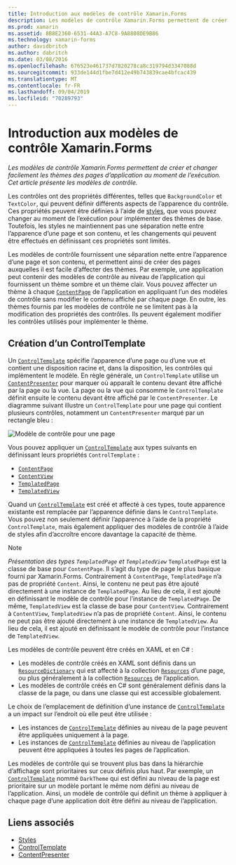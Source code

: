 ```yaml
---
title: Introduction aux modèles de contrôle Xamarin.Forms
description: Les modèles de contrôle Xamarin.Forms permettent de créer et changer facilement les thèmes des pages d’application au moment de l’exécution. Cet article présente les modèles de contrôle.
ms.prod: xamarin
ms.assetid: 8B8E2360-6531-44A3-A7C8-9A8808DE9B86
ms.technology: xamarin-forms
author: davidbritch
ms.author: dabritch
ms.date: 03/08/2016
ms.openlocfilehash: 676523e461737d7820278ca8c319794d3347088d
ms.sourcegitcommit: 933de144d1fbe7d412e49b743839cae4bfcac439
ms.translationtype: MT
ms.contentlocale: fr-FR
ms.lasthandoff: 09/04/2019
ms.locfileid: "70289793"
---
```

# <a name="introduction-to-xamarinforms-control-templates"></a>Introduction aux modèles de contrôle Xamarin.Forms

_Les modèles de contrôle Xamarin.Forms permettent de créer et changer facilement les thèmes des pages d’application au moment de l’exécution. Cet article présente les modèles de contrôle._

Les contrôles ont des propriétés différentes, telles que `BackgroundColor` et `TextColor`, qui peuvent définir différents aspects de l’apparence du contrôle. Ces propriétés peuvent être définies à l’aide de [styles](~/xamarin-forms/user-interface/styles/index.md), que vous pouvez changer au moment de l’exécution pour implémenter des thèmes de base. Toutefois, les styles ne maintiennent pas une séparation nette entre l’apparence d’une page et son contenu, et les changements qui peuvent être effectués en définissant ces propriétés sont limités.

Les modèles de contrôle fournissent une séparation nette entre l’apparence d’une page et son contenu, et permettent ainsi de créer des pages auxquelles il est facile d’affecter des thèmes. Par exemple, une application peut contenir des modèles de contrôle au niveau de l’application qui fournissent un thème sombre et un thème clair. Vous pouvez affecter un thème à chaque [`ContentPage`](xref:Xamarin.Forms.ContentPage) de l’application en appliquant l’un des modèles de contrôle sans modifier le contenu affiché par chaque page. En outre, les thèmes fournis par les modèles de contrôle ne se limitent pas à la modification des propriétés des contrôles. Ils peuvent également modifier les contrôles utilisés pour implémenter le thème.

## <a name="creating-a-controltemplate"></a>Création d’un ControlTemplate

Un [`ControlTemplate`](xref:Xamarin.Forms.ControlTemplate) spécifie l’apparence d’une page ou d’une vue et contient une disposition racine et, dans la disposition, les contrôles qui implémentent le modèle. En règle générale, un `ControlTemplate` utilise un [`ContentPresenter`](xref:Xamarin.Forms.ContentPresenter) pour marquer où apparaît le contenu devant être affiché par la page ou la vue. La page ou la vue qui consomme le `ControlTemplate` définit ensuite le contenu devant être affiché par le `ContentPresenter`. Le diagramme suivant illustre un `ControlTemplate` pour une page qui contient plusieurs contrôles, notamment un `ContentPresenter` marqué par un rectangle bleu :

![](introduction-images/control-template.png "Modèle de contrôle pour une page")

Vous pouvez appliquer un [`ControlTemplate`](xref:Xamarin.Forms.ControlTemplate) aux types suivants en définissant leurs propriétés `ControlTemplate` :

- [`ContentPage`](xref:Xamarin.Forms.ContentPage)
- [`ContentView`](xref:Xamarin.Forms.ContentView)
- [`TemplatedPage`](xref:Xamarin.Forms.TemplatedPage)
- [`TemplatedView`](xref:Xamarin.Forms.TemplatedView)

Quand un [`ControlTemplate`](xref:Xamarin.Forms.ControlTemplate) est créé et affecté à ces types, toute apparence existante est remplacée par l’apparence définie dans le `ControlTemplate`. Vous pouvez non seulement définir l’apparence à l’aide de la propriété `ControlTemplate`, mais également appliquer des modèles de contrôle à l’aide de styles afin d’accroître encore davantage la capacité de thème.

> [!NOTE]
> *Présentation des types `TemplatedPage` et `TemplatedView`* `TemplatedPage` est la classe de base pour `ContentPage`. Il s’agit du type de page le plus basique fourni par Xamarin.Forms. Contrairement à `ContentPage`, `TemplatedPage` n’a pas de propriété `Content`. Ainsi, le contenu ne peut pas être ajouté directement à une instance de `TemplatedPage`. Au lieu de cela, il est ajouté en définissant le modèle de contrôle pour l’instance de `TemplatedPage`. De même, `TemplatedView` est la classe de base pour `ContentView`. Contrairement à `ContentView`, `TemplatedView` n’a pas de propriété `Content`. Ainsi, le contenu ne peut pas être ajouté directement à une instance de `TemplatedView`. Au lieu de cela, il est ajouté en définissant le modèle de contrôle pour l’instance de `TemplatedView`.

Les modèles de contrôle peuvent être créés en XAML et en C# :

- Les modèles de contrôle créés en XAML sont définis dans un [`ResourceDictionary`](xref:Xamarin.Forms.ResourceDictionary) qui est affecté à la collection [`Resources`](xref:Xamarin.Forms.VisualElement.Resources) d’une page, ou plus généralement à la collection [`Resources`](xref:Xamarin.Forms.Application.Resources) de l’application.
- Les modèles de contrôle créés en C# sont généralement définis dans la classe de la page, ou dans une classe qui est accessible globalement.

Le choix de l’emplacement de définition d’une instance de [`ControlTemplate`](xref:Xamarin.Forms.ControlTemplate) a un impact sur l’endroit où elle peut être utilisée :

- Les instances de [`ControlTemplate`](xref:Xamarin.Forms.ControlTemplate) définies au niveau de la page peuvent être appliquées uniquement à la page.
- Les instances de [`ControlTemplate`](xref:Xamarin.Forms.ControlTemplate) définies au niveau de l’application peuvent être appliquées à toutes les pages de l’application.

Les modèles de contrôle qui se trouvent plus bas dans la hiérarchie d’affichage sont prioritaires sur ceux définis plus haut. Par exemple, un [`ControlTemplate`](xref:Xamarin.Forms.ControlTemplate) nommé `DarkTheme` qui est défini au niveau de la page est prioritaire sur un modèle portant le même nom défini au niveau de l’application. Ainsi, un modèle de contrôle qui définit un thème à appliquer à chaque page d’une application doit être défini au niveau de l’application.


## <a name="related-links"></a>Liens associés

- [Styles](~/xamarin-forms/user-interface/styles/index.md)
- [ControlTemplate](xref:Xamarin.Forms.ControlTemplate)
- [ContentPresenter](xref:Xamarin.Forms.ContentPresenter)

